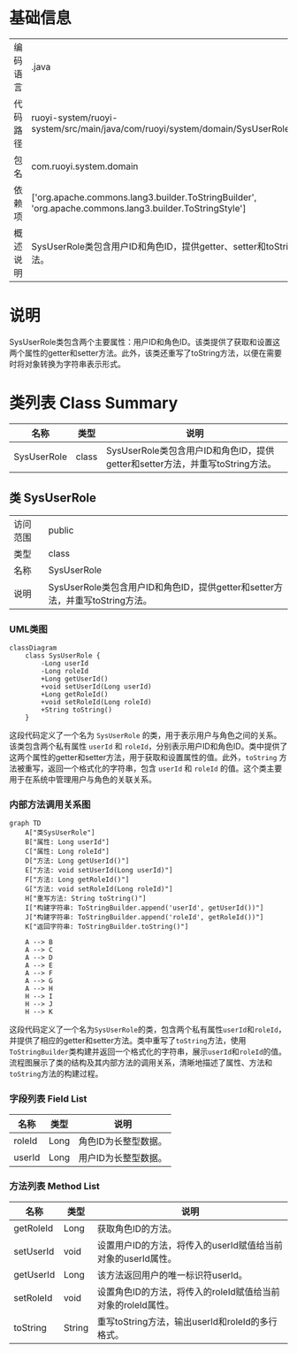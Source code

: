 # 基础信息

|      |      |
|------|------|
| 编码语言 | .java |
| 代码路径 | ruoyi-system/ruoyi-system/src/main/java/com/ruoyi/system/domain/SysUserRole.java |
| 包名 | com.ruoyi.system.domain |
| 依赖项 | ['org.apache.commons.lang3.builder.ToStringBuilder', 'org.apache.commons.lang3.builder.ToStringStyle'] |
| 概述说明 | SysUserRole类包含用户ID和角色ID，提供getter、setter和toString方法。 |

# 说明

SysUserRole类包含两个主要属性：用户ID和角色ID。该类提供了获取和设置这两个属性的getter和setter方法。此外，该类还重写了toString方法，以便在需要时将对象转换为字符串表示形式。

# 类列表 Class Summary

| 名称   | 类型  | 说明 |
|-------|------|-------------|
| SysUserRole | class | SysUserRole类包含用户ID和角色ID，提供getter和setter方法，并重写toString方法。 |



## 类 SysUserRole

|      |      |
|------|------|
| 访问范围 | public |
| 类型 | class |
| 名称 | SysUserRole |
| 说明 | SysUserRole类包含用户ID和角色ID，提供getter和setter方法，并重写toString方法。 |


### UML类图

```mermaid
classDiagram
    class SysUserRole {
        -Long userId
        -Long roleId
        +Long getUserId()
        +void setUserId(Long userId)
        +Long getRoleId()
        +void setRoleId(Long roleId)
        +String toString()
    }
```

这段代码定义了一个名为 `SysUserRole` 的类，用于表示用户与角色之间的关系。该类包含两个私有属性 `userId` 和 `roleId`，分别表示用户ID和角色ID。类中提供了这两个属性的getter和setter方法，用于获取和设置属性的值。此外，`toString` 方法被重写，返回一个格式化的字符串，包含 `userId` 和 `roleId` 的值。这个类主要用于在系统中管理用户与角色的关联关系。


### 内部方法调用关系图

```mermaid
graph TD
    A["类SysUserRole"]
    B["属性: Long userId"]
    C["属性: Long roleId"]
    D["方法: Long getUserId()"]
    E["方法: void setUserId(Long userId)"]
    F["方法: Long getRoleId()"]
    G["方法: void setRoleId(Long roleId)"]
    H["重写方法: String toString()"]
    I["构建字符串: ToStringBuilder.append('userId', getUserId())"]
    J["构建字符串: ToStringBuilder.append('roleId', getRoleId())"]
    K["返回字符串: ToStringBuilder.toString()"]

    A --> B
    A --> C
    A --> D
    A --> E
    A --> F
    A --> G
    A --> H
    H --> I
    H --> J
    H --> K
```

这段代码定义了一个名为`SysUserRole`的类，包含两个私有属性`userId`和`roleId`，并提供了相应的getter和setter方法。类中重写了`toString`方法，使用`ToStringBuilder`类构建并返回一个格式化的字符串，展示`userId`和`roleId`的值。流程图展示了类的结构及其内部方法的调用关系，清晰地描述了属性、方法和`toString`方法的构建过程。

### 字段列表 Field List

| 名称  | 类型  | 说明 |
|-------|-------|------|
| roleId | Long | 角色ID为长整型数据。 |
| userId | Long | 用户ID为长整型数据。 |

### 方法列表 Method List

| 名称  | 类型  | 说明 |
|-------|-------|------|
| getRoleId | Long | 获取角色ID的方法。 |
| setUserId | void | 设置用户ID的方法，将传入的userId赋值给当前对象的userId属性。 |
| getUserId | Long | 该方法返回用户的唯一标识符userId。 |
| setRoleId | void | 设置角色ID的方法，将传入的roleId赋值给当前对象的roleId属性。 |
| toString | String | 重写toString方法，输出userId和roleId的多行格式。 |




